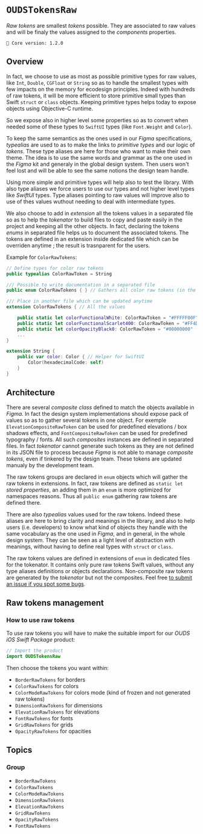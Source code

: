 # ``OUDSTokensRaw``

_Raw tokens_ are smallest _tokens_ possible. They are associated to raw values and will be finaly the values assigned to the _components_ properties.

<!-- NOTE: Do not forget to update tokens version -->
```
🧱 Core version: 1.2.0
```

## Overview

In fact, we choose to use as most as possible primitive types for raw values, like `Int`, `Double`, `CGFloat` or `String` so as to handle the smallest types with few impacts on the memory for ecodesign principles. Indeed with hundreds of raw tokens, it will be more efficient to store primitive small types than Swift `struct` or `class` objects. Keeping primitive types helps today to expose objects using Objective-C runtime.

So we expose also in higher level some properties so as to convert when needed some of these types to `SwiftUI` types (like `Font.Weight` and `Color`).

To keep the same semantics as the ones used in our *Figma* specifications, _typealias_ are used to as to make the links to _primitive types_ and our logic of _tokens_. These type aliases are here for those who want to make their own theme. The idea is to use the same words and grammar as the one used in the *Figma* kit and generaly in the global design system. Then users won't feel lost and will be able to see the same notions the design team handle.

Using more simple and primitive types will help also to test the library. With also type aliases we force users to use our types and not higher level types like _SwiftUI_ types. Type aliases pointing to raw values will improve also to use of thes values wuthout needing to deal with intermediate types.

We also choose to add in _extension_ all the tokens values in a separated file so as to help the *tokenator* to build files to copy and paste easily in the project and keeping all the other objects. In fact, declaring the tokens *enums* in separated file helps us to document the associated tokens. The tokens are defined in an extension inside dedicated file which can be overriden anytime ; the result is trasnparent for the users.

Example for ``ColorRawTokens``:

```swift
// Define types for color raw tokens
public typealias ColorRawToken = String

/// Possible to write documentation in a separated file
public enum ColorRawTokens { } // Gathers all color raw tokens (in the end, in dedicated file)

/// Place in another file which can be updated anytime
extension ColorRawTokens { // All the values

    public static let colorFunctionalWhite: ColorRawToken = "#FFFFF00F"
    public static let colorFunctionalScarlet400: ColorRawToken = "#FF4D4E00"
    public static let colorOpacityBlack0: ColorRawToken = "#00000000"
    ...
}

extension String {
    public var color: Color { // Helper for SwiftUI
        Color(hexadecimalCode: self)
    }
}
```

## Architecture

There are several _composite class_ defined to match the objects available in *Figma*.
In fact the design system implementations should expose pack of values so as to gather several tokens in one object. For exemple ``ElevationCompositeRawToken`` can be used for predefined elevations / box shadows effects, and ``FontCompositeRawToken`` can be used for predefined typography / fonts.
All such *composites* instances are defined in separated files. In fact *tokenator* cannot generate such tokens as they are not defined in its JSON file to process because *Figma* is not able to manage *composite tokens*, even if tinkered by the design team. These tokens are updated manualy by the development team.

The raw tokens groups are declared in `enum` objects which will gather the raw tokens in extensions.
In fact, raw tokens are defined as `static let` _stored properties_, an adding them in an `enum` is more optimized for namespaces reasons. Thus all `public enum` gathering raw tokens are defined there.

There are also *typealias* values used for the raw tokens.
Indeed these aliases are here to bring clarity and meanings in the library, and also to help users (i.e. developers) to know what kind of objects they handle with the same vocabulary as the one used in *Figma*, and in general, in the whole design system. They can be seen as a light level of abstraction with meanings, without having to define real types with `struct` or `class`.

The raw tokens values are defined in extensions of `enum` in dedicated files for the tokenator. It contains only pure raw tokens Swift values, without any type aliases definitions or objects declarations. Non-composite raw tokens are generated by the *tokenator* but not the composites. Feel free [to submit an issue if you spot some bugs](https://github.com/Orange-OpenSource/ouds-ios/issues/new?template=token_update.yml).

## Raw tokens management

### How to use raw tokens

To use raw tokens you will have to make the suitable import for our _OUDS iOS Swift Package_ product:

```swift
// Import the product
import OUDSTokensRaw
```

Then choose the tokens you want within:
* ``BorderRawTokens`` for borders
* ``ColorRawTokens`` for colors
* ``ColorModeRawTokens`` for colors mode (kind of frozen and not generated raw tokens)
* ``DimensionRawTokens`` for dimensions
* ``ElevationRawTokens`` for elevations
* ``FontRawTokens`` for fonts
* ``GridRawTokens`` for grids
* ``OpacityRawTokens`` for opacities

## Topics

### Group

- ``BorderRawTokens``
- ``ColorRawTokens``
- ``ColorModeRawTokens``
- ``DimensionRawTokens``
- ``ElevationRawTokens``
- ``GridRawTokens``
- ``OpacityRawTokens``
- ``FontRawTokens``
